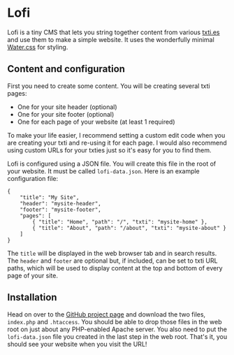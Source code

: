 # Lofi

Lofi is a tiny CMS that lets you string together content from various [txti.es](http://txti.es) and use them to make a simple website. It uses the wonderfully minimal [Water.css](https://watercss.netlify.com/) for styling.

## Content and configuration

First you need to create some content. You will be creating several txti pages:

- One for your site header (optional)
- One for your site footer (optional)
- One for each page of your website (at least 1 required)

To make your life easier, I recommend setting a custom edit code when you are creating your txti and re-using it for each page. I would also recommend using custom URLs for your txties just so it's easy for you to find them.

Lofi is configured using a JSON file. You will create this file in the root of your website. It must be called `lofi-data.json`. Here is an example configuration file:

```
{
    "title": "My Site",
    "header": "mysite-header",
    "footer": "mysite-footer",
    "pages": [
        { "title": "Home", "path": "/", "txti": "mysite-home" },
        { "title": "About", "path": "/about", "txti": "mysite-about" }
    ]
}
```


The `title` will be displayed in the web browser tab and in search results. The `header` and `footer` are optional but, if included, can be set to txti URL paths, which will be used to display content at the top and bottom of every page of your site.

## Installation

Head on over to the [GitHub project page](https://github.com/blakewatson/lofi) and download the two files, `index.php` and `.htaccess`. You should be able to drop those files in the web root on just about any PHP-enabled Apache server. You also need to put the `lofi-data.json` file you created in the last step in the web root. That's it, you should see your website when you visit the URL!